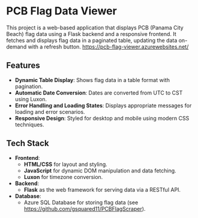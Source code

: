 # PCB Flag Data Viewer

This project is a web-based application that displays PCB (Panama City Beach) flag data using a Flask backend and a responsive frontend. It fetches and displays flag data in a paginated table, updating the data on-demand with a refresh button.
https://pcb-flag-viewer.azurewebsites.net/

## Features

- **Dynamic Table Display**: Shows flag data in a table format with pagination.
- **Automatic Date Conversion**: Dates are converted from UTC to CST using Luxon.
- **Error Handling and Loading States**: Displays appropriate messages for loading and error scenarios.
- **Responsive Design**: Styled for desktop and mobile using modern CSS techniques.

## Tech Stack

- **Frontend**:
  - **HTML/CSS** for layout and styling.
  - **JavaScript** for dynamic DOM manipulation and data fetching.
  - **Luxon** for timezone conversion.
- **Backend**:
  - **Flask** as the web framework for serving data via a RESTful API.
- **Database**:
  - Azure SQL Database for storing flag data (see https://github.com/gsquared11/PCBFlagScraper).

